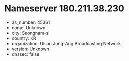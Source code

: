 # Nameserver 180.211.38.230

* as_number: 45361
* name: Unknown
* city: Seongnam-si
* country: KR
* organization: Ulsan Jung-Ang Broadcasting Network
* version: Unknown
* dnssec: false
